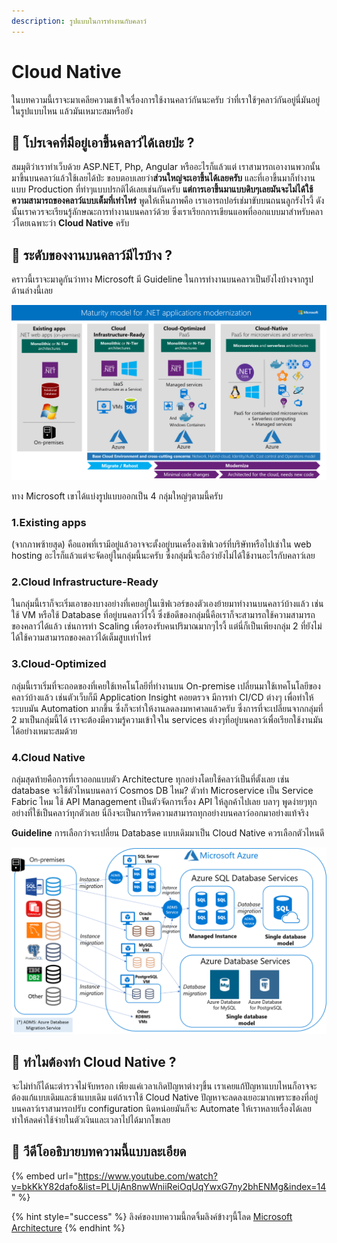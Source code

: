 ```yaml
---
description: รูปแบบในการทำงานกับคลาว์
---
```


# Cloud Native

ในบทความนี้เราจะมาเคลียความเข้าใจเรื่องการใช้งานคลาว์กันนะครับ ว่าที่เราใช้ๆคลาว์กันอยู่นี่มันอยู่ในรูปแบบไหน แล้วมันเหมาะสมหรือยัง

## 🤔 โปรเจคที่มีอยู่เอาขึ้นคลาว์ได้เลยป่ะ ?

สมมุติว่าเราทำเว็บด้วย ASP.NET, Php, Angular หรืออะไรก็แล้วแต่ เราสามารถเอางานพวกนั้นมาขึ้นบนคลาว์แล้วใช้เลยได้ป่ะ ขอบตอบเลยว่า**ส่วนใหญ่จะเอาขึ้นได้เลยครับ** และที่เอาขึ้นมาก็ทำงานแบบ Production ที่ทำๆแบบปรกติได้เลยเช่นกันครับ **แต่การเอาขึ้นมาแบบดิบๆเลยมันจะไม่ได้ใช้ความสามารถของคลาว์แบบเต็มที่เท่าไหร่** พูดให้เห็นภาพคือ เราเอารถปอร์เช่มาขับบนถนนลูกรังไรงี้ ดังนั้นเราควรจะเรียนรู้ลักษณะการทำงานบนคลาว์ด้วย ซึ่งเราเรียกการเขียนแอพที่ออกแบบมาสำหรับคลาว์โดยเฉพาะว่า **Cloud Native** ครับ

## 🤔 ระดับของงานบนคลาว์มีไรบ้าง ?

คราวนี้เราจะมาดูกันว่าทาง Microsoft มี Guideline ในการทำงานบนคลาวเป็นยังไงบ้างจากรูปด้านล่างนี้เลย

![](../../.gitbook/assets/image%20%28229%29.png)

ทาง Microsoft เขาได้แบ่งรูปแบบออกเป็น 4 กลุ่มใหญ่ๆตามนี้ครับ

### 1.Existing apps

\(จากภาพซ้ายสุด\) คือแอพที่เรามีอยู่แล้วอาจจะตั้งอยู่บนเครื่องเซิฟเวอร์ที่บริษัทหรือไปเช่าใน web hosting อะไรก็แล้วแต่จะจัดอยู่ในกลุ่มนี้นะครับ ซึ่งกลุ่มนี้จะถือว่ายังไม่ได้ใช้งานอะไรกับคลาว์เลย

### 2.Cloud Infrastructure-Ready

ในกลุ่มนี้เราก็จะเริ่มเอาของบางอย่างที่เคยอยู่ในเซิฟเวอร์ของตัวเองย้ายมาทำงานบนคลาว์บ้างแล้ว เช่นใช้ VM หรือใช้  Database ที่อยู่บนคลาว์ไรงี้ ซึ่งข้อดีของกลุ่มนี้คือเราก็จะสามารถใช้ความสามารถของคลาว์ได้แล้ว เช่นการทำ Scaling เพื่อรองรับคนปริมาณมากๆไรงี้ แต่นี่ก็เป็นเพียงกลุ่ม 2 ที่ยังไม่ได้ใช้ความสามารถของคลาว์ได้เต็มสูบเท่าไหร่

### 3.Cloud-Optimized

กลุ่มนี้เราเริ่มที่จะถอดของที่เคยใช้เทคโนโลยีที่ทำงานบน On-premise เปลี่ยนมาใช้เทคโนโลยีของคลาว์บ้างแล้ว เช่นตัวเว็บก็มี Application Insight คอยตรวจ มีการทำ CI/CD ต่างๆ เพื่อทำให้ระบบมัน Automation มากขึ้น ซึ่งก็จะทำให้งานลดลงมหาศาลแล้วครับ ซึ่งการที่จะเปลี่ยนจากกลุ่มที่ 2 มาเป็นกลุ่มนี้ได้ เราจะต้องมีความรู้ความเข้าใจใน services ต่างๆที่อยู่บนคลาว์เพื่อเรียกใช้งานมันได้อย่างเหมาะสมด้วย

### 4.Cloud Native

กลุ่มสุดท้ายคือการที่เราออกแบบตัว Architecture ทุกอย่างโดยใช้คลาว์เป็นที่ตั้งเลย เช่น database จะใช้ตัวไหนบนคลาว์ Cosmos DB ไหม? ตัวทำ Microservice เป็น Service Fabric ไหม ใช้ API Management เป็นตัวจัดการเรื่อง API ให้ลูกค้าไปเลย บลาๆ พูดง่ายๆทุกอย่างที่ใช้เป็นคลาว์ทุกตัวเลย นี่ถึงจะเป็นการรีดความสามารถทุกอย่างบนคลาว์ออกมาอย่างแท้จริง

**Guideline** การเลือกว่าจะเปลี่ยน Database แบบเดิมมาเป็น Cloud Native ควรเลือกตัวไหนดี

![](../../.gitbook/assets/image%20%28160%29.png)

## 🤔 ทำไมต้องทำ Cloud Native ?

จะไม่ทำก็ได้นะตำรวจไม่จับหรอก เพียงแค่เวลาเกิดปัญหาต่างๆขึ้น เราเคยแก้ปัญหาแบบไหนก็อาจจะต้องแก้แบบเดิมและช้าแบบเดิม แต่ถ้าเราใช้ Cloud Native ปัญหาจะลดลงเยอะมากเพราะของที่อยู่บนคลาว์เราสามารถปรับ configuration นิดหน่อยมันก็จะ Automate ให้เราหลายเรื่องได้เลย ทำให้ลดค่าใช้จ่ายในตัวเงินและเวลาไปได้มากโขเลย

## 🎥 วีดีโออธิบายบทความนี้แบบละเอียด

{% embed url="https://www.youtube.com/watch?v=bkKkY82dafo&list=PLUjAn8nwWniiReiOqUqYwxG7ny2bhENMg&index=14" %}

{% hint style="success" %}
ลิงค์ของบทความนี้กดจิ้มลิงค์ข้างๆนี้โลด [Microsoft Architecture](https://docs.microsoft.com/en-us/dotnet/architecture/modernize-with-azure-containers/)
{% endhint %}



